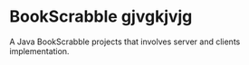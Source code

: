 # BookScrabble gjvgkjvjg
A Java BookScrabble projects that involves server and clients implementation.
